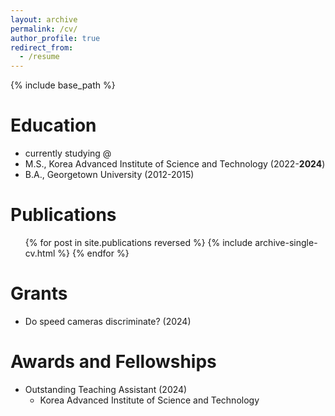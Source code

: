 ```yaml
---
layout: archive
permalink: /cv/
author_profile: true
redirect_from:
  - /resume
---
```


{% include base_path %}

Education
======
* currently studying @
* M.S., Korea Advanced Institute of Science and Technology (2022-<b>2024</b>)
* B.A., Georgetown University (2012-2015)
  
Publications
======
  <ul>{% for post in site.publications reversed %}
    {% include archive-single-cv.html %}
  {% endfor %}</ul>

Grants
======
* Do speed cameras discriminate? (2024)

Awards and Fellowships
======
* Outstanding Teaching Assistant (2024) 
  * Korea Advanced Institute of Science and Technology
